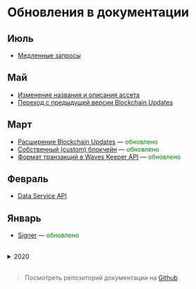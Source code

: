 # Обновления в документации

## Июль

* [Медленные запросы](/ru/waves-node/node-api/slow-requests)

## Май

* [Изменение названия и описания ассета](/ru/building-apps/how-to/assets/issue#изменение-названия-и-описания-ассета)
* [Переход с предыдущей версии Blockchain Updates](/ru/waves-node/extensions/blockchain-updates#upgrading)

## Март

* [Расширение Blockchain Updates](/ru/waves-node/extensions/blockchain-updates) — <span style="color:green">обновлено</span>
* [Собственный (сustom) блокчейн](/ru/waves-node/private-waves-network) — <span style="color:green">обновлено</span>
* [Формат транзакций в Waves Keeper API](/ru/ecosystem/waves-keeper/transaction) — <span style="color:green">обновлено</span>

## Февраль

* [Data Service API](/ru/building-apps/waves-api-and-sdk/waves-data-service-api)

## Январь

* [Signer](/ru/building-apps/waves-api-and-sdk/client-libraries/signer) — <span style="color:green">обновлено</span>

<br/>
<details>
   <summary>2020</summary>

## Декабрь

### Ride

* [Версия 5 Стандартной библиотеки](/ru/ride/v5/) ![stagenet](./_assets/stagenet.svg)
* [Вычисления с продолжением](/ru/ride/advanced/continuation) ![stagenet](./_assets/stagenet.svg)
* [Вызов dApp из dApp](/ru/ride/advanced/dapp-to-dapp) ![stagenet](./_assets/stagenet.svg)

## Ноябрь

### Нода

* [REST API ноды](/ru/waves-node/node-api/) — <span style="color:green">обновлено</span>
* [Ограничения API пула публичных нод](/ru/waves-node/api-limitations-of-the-pool-of-public-nodes) — <span style="color:green">обновлено</span>

## Октябрь

### Блокчейн

* [Аккаунт](/ru/blockchain/account/) — <span style="color:green">обновлено</span>
* [Доход генератора блока](/ru/blockchain/mining/)

### Нода

* [Расширение Blockchain Updates](/ru/waves-node/extensions/blockchain-updates)

## Сентябрь

### Блокчейн

* [Почему Waves](/ru/blockchain/)
* [Основные понятия](/ru/blockchain/blockchain/)
* [Токен (ассет)](/ru/blockchain/token/) — <span style="color:green">обновлено</span>

### Разработка приложений на блокчейне

* [Обзор](/ru/building-apps/) — <span style="color:green">обновлено</span>

### Ride

* [О Ride](/ru/ride/) — <span style="color:green">обновлено</span>
* [dApp-скрипт](/ru/ride/script/script-types/dapp-script) — <span style="color:green">обновлено</span>
* [Скрипт аккаунта](/ru/ride/script/script-types/account-script) — <span style="color:green">обновлено</span>
* [Скрипт ассета](/ru/ride/script/script-types/asset-script) — <span style="color:green">обновлено</span>

## Август

### Блокчейн

* Обновлены статьи о транзакциях:
   * [Транзакция](/ru/blockchain/transaction/)
   * [Подпись и подтверждения транзакции](/ru/blockchain/transaction/transaction-proof)
   * [Типы транзакций](/ru/blockchain/transaction-type/) и описания всех типов

### Нода

* [Настройка CORS: поддержка кросс-доменных запросов](/ru/waves-node/node-api/cors)

## Июль

### Блокчейн

* [Сети блокчейна: Mainnet, Testnet, Stagenet](/ru/blockchain/blockchain-network/)  — <span style="color:green">обновлено</span>

### Ride

#### Встроенные функции

* [removeByIndex](/ru/ride/functions/built-in-functions/list-functions#removebyindex)
* [bn256groth16Verify](/ru/ride/functions/built-in-functions/verification-functions#bn256groth16verify)

## Июнь

### Разработка приложений на блокчейне

Добавлены руководства:

* [Как создать dApp: полное пошаговое руководство](/ru/building-apps/smart-contracts/writing-dapps)
* [Получение списка ордеров](/ru/building-apps/how-to/basic/trading#получение-списка-ордеров)

Инструменты:

* [Waves IDE](/ru/building-apps/smart-contracts/tools/waves-ide)
* [Расширение для Visual Studio Code](/ru/building-apps/smart-contracts/tools/ride-vscode)
* [Surfboard](/ru/building-apps/smart-contracts/tools/surfboard)
* [Ride REPL](/ru/building-apps/smart-contracts/tools/repl)

### Ride

* [Кортеж](/ru/ride/data-types/tuple)

## Май

### Блокчейн

* [Бинарный формат блока](/ru/blockchain/binary-format/block-binary-format)

### Ride

* Обновлены статьи:
   * [Стандартная библиотека](/ru/ride/script/standard-library)
   * [Типы скриптов](/ru/ride/script/)
   * [Ограничения](/ru/ride/limits/)

* Добавлена статья [Компоненты Ride](/ru/ride/advanced/components).

#### Действия скрипта

* [SponsorFee](/ru/ride/structures/script-actions/sponsor-fee)

#### Встроенные функции

* [ecrecover](/ru/ride/functions/built-in-functions/verification-functions#ecrecover)
* [makeString](/ru/ride/functions/built-in-functions/string-functions#makestring-list-string-string-string)
* [Функции списка](/ru/ride/functions/built-in-functions/list-functions): `containsElement`, `indexOf`, `lastIndexOf`, `max`, `min`

## Апрель

### Блокчейн

* Добавлены описания бинарных форматов новых версий [транзакций](/ru/blockchain/binary-format/transaction-binary-format/) и [ордеров](/ru/blockchain/binary-format/order-binary-format).
* Обновлена статья [Валидация транзакции](/ru/blockchain/transaction/transaction-validation).

### Разработка приложений на блокчейне

Добавлены практические руководства:

* [Выпуск своего токена. Управление токенами](/ru/building-apps/how-to/assets/issue)
* [Распространение токена (airdrop)](/ru/building-apps/how-to/assets/airdrop)
* [Прием платежей](/ru/building-apps/how-to/assets/payment)

## Март

### Блокчейн

* [Корневой хеш транзакции](/ru/blockchain/block/merkle-root)

### Ride

#### Ограничения

* [Вес данных](/ru/ride/limits/weight)

#### Встроенные функции

* [createMerkleRoot](/ru/ride/functions/built-in-functions/verification-functions#createmerkleroot)
* [transferTransactionFromProto](/ru/ride/functions/built-in-functions/converting-functions#transfertransactionfromproto)

Обновлено описание:
* [функций хеширования](/ru/ride/functions/built-in-functions/hashing-functions) `blake2b256`, `keccak256`, `sha256`;
* [функций верификации](/ru/ride/functions/built-in-functions/verification-functions) `groth16Verify`, `rsaVerify`, `sigVerify`.

## Февраль

### Разработка приложений на блокчейне

Добавлены практические руководства:

* [Получение данных из блокчейна](/ru/building-apps/how-to/basic/retrieve)
* [Создание транзакций и отправка в блокчейн](/ru/building-apps/how-to/basic/transaction)
* [Покупка и продажа токенов на бирже](/ru/building-apps/how-to/basic/trading)

### Ride

#### Встроенные функции

* [calculateAssetId](/ru/ride/functions/built-in-functions/blockchain-functions#calculate)
* [groth16Verify](/ru/ride/functions/built-in-functions/verification-functions#groth16Verify)

## Январь

### API & SDK

* [Signer](/ru/building-apps/waves-api-and-sdk/client-libraries/signer) — библиотека для создания, подписания и отправки транзакций.

</details><br/>

> Посмотреть репозиторий документации на [Github](https://github.com/wavesplatform/docs.wavesplatform)
